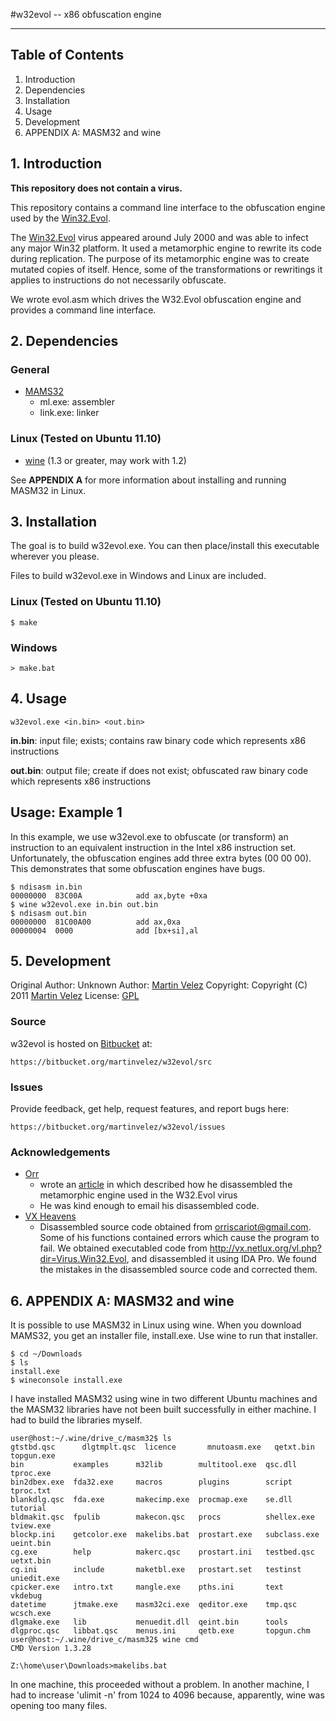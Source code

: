 #w32evol -- x86 obfuscation engine
- - -

## Table of Contents

1. Introduction
2. Dependencies
3. Installation
4. Usage
5. Development
6. APPENDIX A: MASM32 and wine


## 1. Introduction 

**This repository does not contain a virus.**

This repository contains a command line interface to the obfuscation engine 
used by the 
[Win32.Evol](http://www.symantec.com/security\_response/writeup.jsp?docid=2000-122010-0045-99).

The [Win32.Evol](http://www.symantec.com/security\_response/writeup.jsp?docid=2000-122010-0045-99)
virus appeared around July 2000 and was able to infect any major Win32
platform.  It used a metamorphic engine to rewrite its code during replication.
The purpose of its metamorphic engine was to create mutated copies of itself.
Hence, some of the transformations or rewritings it applies to instructions do
not necessarily obfuscate.  

We wrote evol.asm which drives the W32.Evol obfuscation engine and provides a 
command line interface.

## 2. Dependencies

### General

* [MAMS32](http://www.masm32.com/)
    * ml.exe: assembler 
    * link.exe: linker

### Linux (Tested on Ubuntu 11.10)

* [wine](http://www.winehq.org/download/) (1.3 or greater, may work with 1.2)

See **APPENDIX A** for more information about installing and running MASM32 in 
Linux.

## 3. Installation

The goal is to build w32evol.exe.  You can then place/install this executable 
wherever you please.  

Files to build w32evol.exe in Windows and Linux are included.

### Linux (Tested on Ubuntu 11.10)

	$ make

### Windows
 
	> make.bat

## 4. Usage

	w32evol.exe <in.bin> <out.bin>

**in.bin**: input file; exists; contains raw binary code which represents x86 
instructions

**out.bin**: output file; create if does not exist; obfuscated raw binary code 
which represents x86 instructions

## Usage: Example 1

In this example, we use w32evol.exe to obfuscate (or transform) an instruction 
to an equivalent instruction in the Intel x86 instruction set. Unfortunately, 
the obfuscation engines add three extra bytes (00 00 00).  This demonstrates 
that some obfuscation engines have bugs.

	$ ndisasm in.bin
	00000000  83C00A            add ax,byte +0xa
	$ wine w32evol.exe in.bin out.bin
	$ ndisasm out.bin
	00000000  81C00A00          add ax,0xa
	00000004  0000              add [bx+si],al


## 5. Development

Original Author: 	Unknown
Author: 					[Martin Velez](http://www.martinvelez.com)
Copyright: 				Copyright (C) 2011 [Martin Velez](http://www.martinvelez.com)
License: 					[GPL](http://www.gnu.org/copyleft/gpl.html)

### Source 

w32evol is hosted on [Bitbucket](https://bitbucket.org/martinvelez/w32evol/src)
at:
	
	https://bitbucket.org/martinvelez/w32evol/src

### Issues

Provide feedback, get help, request features, and report bugs here:

	https://bitbucket.org/martinvelez/w32evol/issues
### Acknowledgements
* [Orr](http://www.antilife.org/files/Evol.pdf)
    * wrote an [article](www.openrce.org/articles/full\_view/27) in which described 
      how he disassembled the metamorphic engine used in the W32.Evol virus
    * He  was kind enough to email his disassembled code.  
* [VX Heavens](http://vx.netlux.org/vl.php?dir=Virus.Win32.Evol)
    * Disassembled source code obtained from orriscariot@gmail.com.  Some of his 
      functions contained errors which cause the program to fail.  We obtained 
      executabled code from http://vx.netlux.org/vl.php?dir=Virus.Win32.Evol, and 
      disassembled it using IDA Pro.  We found the mistakes in the disassembled 
      source code and corrected them.

## 6. APPENDIX A: MASM32 and wine

It is possible to use MASM32 in Linux using wine.  When you download MAMS32, 
you get an installer file, install.exe.  Use wine to run that installer.  

	$ cd ~/Downloads
	$ ls
	install.exe
	$ wineconsole install.exe

I have installed MASM32 using wine in two different Ubuntu machines and the 
MASM32 libraries have not been built successfully in either machine.  I had 
to build the libraries myself.

	user@host:~/.wine/drive_c/masm32$ ls
	gtstbd.qsc  	dlgtmplt.qsc  licence       mnutoasm.exe   qetxt.bin     topgun.exe
	bin           examples      m32lib        multitool.exe  qsc.dll       tproc.exe
	bin2dbex.exe  fda32.exe     macros        plugins        script        tproc.txt
	blankdlg.qsc  fda.exe       makecimp.exe  procmap.exe    se.dll        tutorial
	bldmakit.qsc  fpulib        makecon.qsc   procs          shellex.exe   tview.exe
	blockp.ini    getcolor.exe  makelibs.bat  prostart.exe   subclass.exe  ueint.bin
	cg.exe        help          makerc.qsc    prostart.ini   testbed.qsc   uetxt.bin
	cg.ini        include       maketbl.exe   prostart.set   testinst      uniedit.exe
	cpicker.exe   intro.txt     mangle.exe    pths.ini       text          vkdebug
	datetime      jtmake.exe    masm32ci.exe  qeditor.exe    tmp.qsc       wcsch.exe
	dlgmake.exe   lib           menuedit.dll  qeint.bin      tools
	dlgproc.qsc   libbat.qsc    menus.ini     qetb.exe       topgun.chm
	user@host:~/.wine/drive_c/masm32$ wine cmd
	CMD Version 1.3.28

	Z:\home\user\Downloads>makelibs.bat

In one machine, this proceeded without a problem.  In another machine, I had 
to increase 'ulimit -n' from 1024 to 4096 because, apparently, wine was 
opening too many files.


